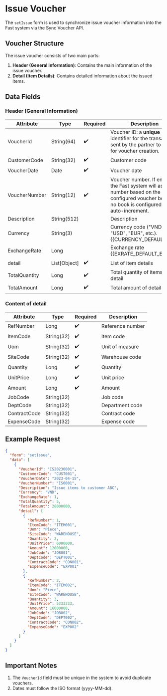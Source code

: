 # Issue Voucher

The `setIssue` form is used to synchronize issue voucher information into the Fast system via the Sync Voucher API.

## Voucher Structure

The issue voucher consists of two main parts:

1. **Header (General Information)**: Contains the main information of the issue voucher.
2. **Detail (Item Details)**: Contains detailed information about the issued items.

## Data Fields

### Header (General Information)

| Attribute      | Type        | Required | Description                          |
|----------------|-------------|----------|--------------------------------------|
| VoucherId      | String(64)  | ✔️       | Voucher ID: a **unique** identifier for the transaction sent by the partner to Fast for voucher creation. |
| CustomerCode   | String(32)  | ✔️       | Customer code                        |
| VoucherDate    | Date        | ✔️       | Voucher date                         |
| VoucherNumber  | String(12)  | ✔️       | Voucher number. If empty, the Fast system will assign a number based on the configured voucher book. If no book is configured, it will auto-increment. |
| Description    | String(512) |          | Description                          |
| Currency       | String(3)   |          | Currency code ("VND", "USD", "EUR", etc.).<br/>{{CURRENCY_DEFAULT_EN}}<br/> |
| ExchangeRate   | Long        |          | Exchange rate <br/>{{EXRATE_DEFAULT_EN}}<br/> |
| <span class="highlight-key">detail</span> | List[Object]  | ✔️       | List of item details                 |
| TotalQuantity  | Long        | ✔️       | Total quantity of items in <span class="highlight-key">detail</span> |
| TotalAmount    | Long        | ✔️       | Total amount of <span class="highlight-key">detail</span> |

### Content of <span class="highlight-key">detail</span>

| Attribute      | Type        | Required | Description                          |
|----------------|-------------|----------|--------------------------------------|
| RefNumber      | Long        | ✔️       | Reference number                     |
| ItemCode       | String(32)  | ✔️       | Item code                            |
| Uom            | String(32)  | ✔️       | Unit of measure                      |
| SiteCode       | String(32)  | ✔️       | Warehouse code                       |
| Quantity       | Long        | ✔️       | Quantity                             |
| UnitPrice      | Long        | ✔️       | Unit price                           |
| Amount         | Long        | ✔️       | Amount                               |
| JobCode        | String(32)  |          | Job code                             |
| DeptCode       | String(32)  |          | Department code                      |
| ContractCode   | String(32)  |          | Contract code                        |
| ExpenseCode    | String(32)  |          | Expense code                         |

## Example Request

```json
{
  "form": "setIssue",
  "data": [
    {
      "VoucherId": "IS20230001",
      "CustomerCode": "CUST001",
      "VoucherDate": "2023-04-15",
      "VoucherNumber": "IS0001",
      "Description": "Issue items to customer ABC",
      "Currency": "VND",
      "ExchangeRate": 1,
      "TotalQuantity": 5,
      "TotalAmount": 28000000,
      "detail": [
        {
          "RefNumber": 1,
          "ItemCode": "ITEM001",
          "Uom": "Piece",
          "SiteCode": "WAREHOUSE",
          "Quantity": 2,
          "UnitPrice": 6000000,
          "Amount": 12000000,
          "JobCode": "JOB001",
          "DeptCode": "DEPT001",
          "ContractCode": "CON001",
          "ExpenseCode": "EXP001"
        },
        {
          "RefNumber": 2,
          "ItemCode": "ITEM002",
          "Uom": "Piece",
          "SiteCode": "WAREHOUSE",
          "Quantity": 3,
          "UnitPrice": 5333333,
          "Amount": 16000000,
          "JobCode": "JOB002",
          "DeptCode": "DEPT002",
          "ContractCode": "CON002",
          "ExpenseCode": "EXP002"
        }
      ]
    }
  ]
}
```

## Important Notes

1. The `VoucherId` field must be unique in the system to avoid duplicate vouchers.
2. Dates must follow the ISO format (yyyy-MM-dd).